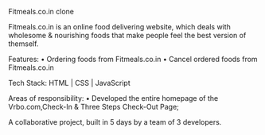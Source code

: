 Fitmeals.co.in clone

Fitmeals.co.in is an online food delivering website, which deals with wholesome & nourishing foods
that make people feel the best version of themself.

Features:
• Ordering foods from Fitmeals.co.in
• Cancel ordered foods from Fitmeals.co.in

Tech Stack: HTML | CSS | JavaScript

Areas of responsibility:
• Developed the entire homepage of the Vrbo.com,Check-In & Three Steps Check-Out Page;

A collaborative project, built in 5 days by a team of 3 developers.




